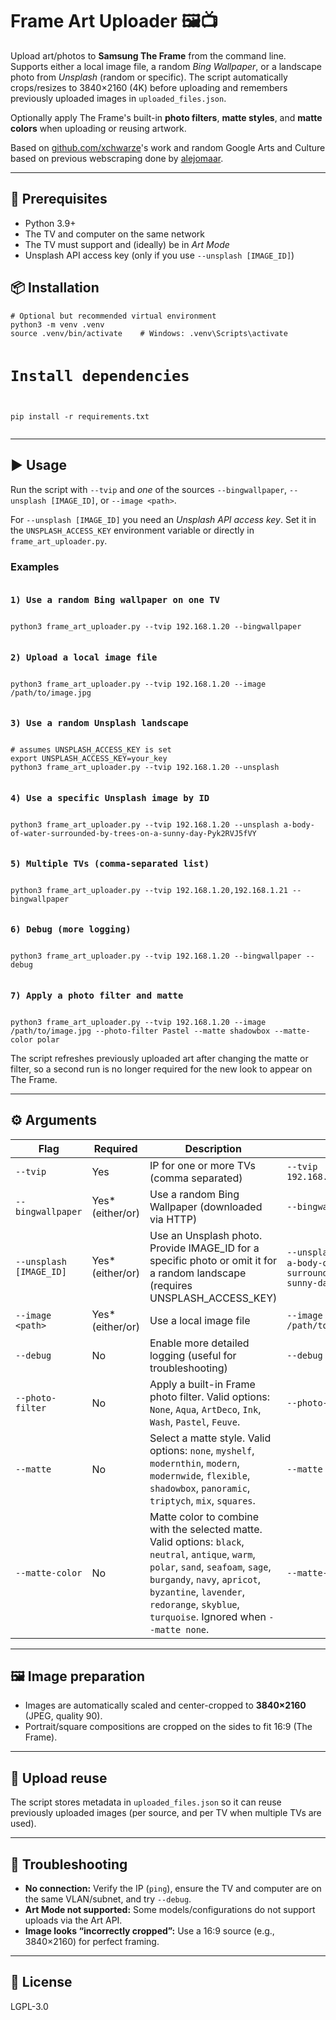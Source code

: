 <h1>Frame Art Uploader 🖼️📺</h1>
<p>Upload art/photos to <strong>Samsung The Frame</strong> from the command line. Supports either a local image file, a random <em>Bing Wallpaper</em>, or a landscape photo from <em>Unsplash</em> (random or specific). The script automatically crops/resizes to 3840×2160 (4K) before uploading and remembers previously uploaded images in <code>uploaded_files.json</code>.</p>
<p>Optionally apply The Frame's built-in <strong>photo filters</strong>, <strong>matte styles</strong>, and <strong>matte colors</strong> when uploading or reusing artwork.</p>
Based on <a href="https://github.com/xchwarze/samsung-tv-ws-api">github.com/xchwarze</a>'s work and random Google Arts and Culture based on previous webscraping done by <a href="https://github.com/alejomaar/google-arts-and-culture/">alejomaar</a>.<br>
<hr>

<h2>🔧 Prerequisites</h2>
<ul>
  <li>Python 3.9+</li>
  <li>The TV and computer on the same network</li>
  <li>The TV must support and (ideally) be in <em>Art Mode</em></li>
  <li>Unsplash API access key (only if you use <code>--unsplash [IMAGE_ID]</code>)</li>
</ul>

<h2>📦 Installation</h2>
<pre><code># Optional but recommended virtual environment
python3 -m venv .venv
source .venv/bin/activate    # Windows: .venv\Scripts\activate

# Install dependencies
pip install -r requirements.txt
</code></pre>

<hr>

<h2>▶️ Usage</h2>
<p>Run the script with <code>--tvip</code> and <em>one</em> of the sources <code>--bingwallpaper</code>, <code>--unsplash [IMAGE_ID]</code>, or <code>--image &lt;path&gt;</code>.</p>

<p>For <code>--unsplash [IMAGE_ID]</code> you need an <em>Unsplash API access key</em>. Set it in the <code>UNSPLASH_ACCESS_KEY</code> environment variable or directly in <code>frame_art_uploader.py</code>.</p>

<h3>Examples</h3>
<pre><code><h3>1) Use a random Bing wallpaper on one TV</h3>
python3 frame_art_uploader.py --tvip 192.168.1.20 --bingwallpaper

<h3>2) Upload a local image file</h3>
python3 frame_art_uploader.py --tvip 192.168.1.20 --image /path/to/image.jpg

<h3>3) Use a random Unsplash landscape</h3>
# assumes UNSPLASH_ACCESS_KEY is set
export UNSPLASH_ACCESS_KEY=your_key
python3 frame_art_uploader.py --tvip 192.168.1.20 --unsplash

<h3>4) Use a specific Unsplash image by ID</h3>
python3 frame_art_uploader.py --tvip 192.168.1.20 --unsplash a-body-of-water-surrounded-by-trees-on-a-sunny-day-Pyk2RVJ5fVY

<h3>5) Multiple TVs (comma-separated list)</h3>
python3 frame_art_uploader.py --tvip 192.168.1.20,192.168.1.21 --bingwallpaper

<h3>6) Debug (more logging)</h3>
python3 frame_art_uploader.py --tvip 192.168.1.20 --bingwallpaper --debug

<h3>7) Apply a photo filter and matte</h3>
python3 frame_art_uploader.py --tvip 192.168.1.20 --image /path/to/image.jpg --photo-filter Pastel --matte shadowbox --matte-color polar
</code></pre>

<p>The script refreshes previously uploaded art after changing the matte or filter, so a second run is no longer required for the new look to appear on The Frame.</p>

<hr>

<h2>⚙️ Arguments</h2>
<table>
  <thead>
    <tr>
      <th>Flag</th>
      <th>Required</th>
      <th>Description</th>
      <th>Example</th>
    </tr>
  </thead>
  <tbody>
    <tr>
      <td><code>--tvip</code></td>
      <td>Yes</td>
      <td>IP for one or more TVs (comma separated)</td>
      <td><code>--tvip 192.168.1.20,192.168.1.21</code></td>
    </tr>
    <tr>
      <td><code>--bingwallpaper</code></td>
      <td>Yes* (either/or)</td>
      <td>Use a random Bing Wallpaper (downloaded via HTTP)</td>
      <td><code>--bingwallpaper</code></td>
    </tr>
    <tr>
      <td><code>--unsplash [IMAGE_ID]</code></td>
      <td>Yes* (either/or)</td>
      <td>Use an Unsplash photo. Provide IMAGE_ID for a specific photo or omit it for a random landscape (requires UNSPLASH_ACCESS_KEY)</td>
      <td><code>--unsplash</code> or <code>--unsplash a-body-of-water-surrounded-by-trees-on-a-sunny-day-Pyk2RVJ5fVY</code></td>
    </tr>
    <tr>
      <td><code>--image &lt;path&gt;</code></td>
      <td>Yes* (either/or)</td>
      <td>Use a local image file</td>
      <td><code>--image /path/to/image.jpg</code></td>
    </tr>
    <tr>
      <td><code>--debug</code></td>
      <td>No</td>
      <td>Enable more detailed logging (useful for troubleshooting)</td>
      <td><code>--debug</code></td>
    </tr>
    <tr>
      <td><code>--photo-filter</code></td>
      <td>No</td>
      <td>Apply a built-in Frame photo filter. Valid options: <code>None</code>, <code>Aqua</code>, <code>ArtDeco</code>, <code>Ink</code>, <code>Wash</code>, <code>Pastel</code>, <code>Feuve</code>.</td>
      <td><code>--photo-filter Pastel</code></td>
    </tr>
    <tr>
      <td><code>--matte</code></td>
      <td>No</td>
      <td>Select a matte style. Valid options: <code>none</code>, <code>myshelf</code>, <code>modernthin</code>, <code>modern</code>, <code>modernwide</code>, <code>flexible</code>, <code>shadowbox</code>, <code>panoramic</code>, <code>triptych</code>, <code>mix</code>, <code>squares</code>.</td>
      <td><code>--matte shadowbox</code></td>
    </tr>
    <tr>
      <td><code>--matte-color</code></td>
      <td>No</td>
      <td>Matte color to combine with the selected matte. Valid options: <code>black</code>, <code>neutral</code>, <code>antique</code>, <code>warm</code>, <code>polar</code>, <code>sand</code>, <code>seafoam</code>, <code>sage</code>, <code>burgandy</code>, <code>navy</code>, <code>apricot</code>, <code>byzantine</code>, <code>lavender</code>, <code>redorange</code>, <code>skyblue</code>, <code>turquoise</code>. Ignored when <code>--matte none</code>.</td>
      <td><code>--matte-color polar</code></td>
    </tr>
  </tbody>
</table>

<hr>

<h2>🖼️ Image preparation</h2>
<ul>
  <li>Images are automatically scaled and center-cropped to <strong>3840×2160</strong> (JPEG, quality 90).</li>
  <li>Portrait/square compositions are cropped on the sides to fit 16:9 (The Frame).</li>
</ul>

<hr>

<h2>🧠 Upload reuse</h2>
<p>The script stores metadata in <code>uploaded_files.json</code> so it can reuse previously uploaded images (per source, and per TV when multiple TVs are used).</p>

<hr>

<h2>🧯 Troubleshooting</h2>
<ul>
  <li><strong>No connection:</strong> Verify the IP (<code>ping</code>), ensure the TV and computer are on the same VLAN/subnet, and try <code>--debug</code>.</li>
  <li><strong>Art Mode not supported:</strong> Some models/configurations do not support uploads via the Art API.</li>
  <li><strong>Image looks “incorrectly cropped”:</strong> Use a 16:9 source (e.g., 3840×2160) for perfect framing.</li>
</ul>

<hr>

<h2>📄 License</h2>
<p>LGPL-3.0</p>
